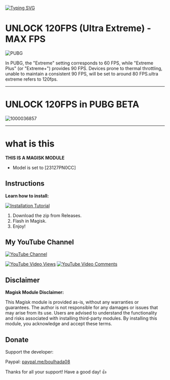 [![Typing SVG](https://readme-typing-svg.herokuapp.com?font=Orbitron&size=40&duration=4050&pause=500&color=F70000&center=true&vCenter=true&random=false&width=1000&height=70&lines=FPS+UNLOCKER;UNLOCK+MAX+FPS+IN+ANY+GAME)](https://git.io/typing-svg)

# UNLOCK 120FPS (Ultra Extreme) - MAX FPS

![PUBG](https://github.com/catsmoker/PUBG-90FPS/assets/119059457/a73e6a37-10b2-4571-860d-86705c16573d)

In PUBG, the "Extreme" setting corresponds to 60 FPS, while "Extreme Plus" (or "Extreme+") provides 90 FPS. Devices prone to thermal throttling, unable to maintain a consistent 90 FPS, will be set to around 80 FPS.ultra extreme refers to 120fps.

---
# UNLOCK 120FPS in PUBG BETA

![1000036857](https://github.com/catsmoker/PUBG-90FPS/assets/119059457/45f85f58-2970-4d6d-9b0e-60847f81171a)

---
# what is this
**THIS IS A MAGISK MODULE**

* Model is set to [23127PN0CC]

## Instructions

**Learn how to install:**

[![Installation Tutorial](https://github.com/catsmoker/PUBG-90FPS/assets/119059457/38c3c645-3147-4e8a-a81b-ecea55a09e02)](https://www.youtube.com/watch?v=pXZIm_qD2Fg)

1. Download the zip from Releases.
2. Flash in Magisk.
3. Enjoy!

## My YouTube Channel

[![YouTube Channel](https://raw.githubusercontent.com/maurodesouza/profile-readme-generator/master/src/assets/icons/social/youtube/default.svg)](https://www.youtube.com/@CATSM0KER?sub_confirmation=1)

[![YouTube Video Views](https://img.shields.io/youtube/views/pXZIm_qD2Fg?style=for-the-badge&color=blue&labelColor=0b689d)](https://www.youtube.com/watch?v=pXZIm_qD2Fg)
[![YouTube Video Comments](https://img.shields.io/youtube/comments/pXZIm_qD2Fg?style=for-the-badge&color=blue&labelColor=0b689d)](https://www.youtube.com/watch?v=pXZIm_qD2Fg)

## Disclaimer

**Magisk Module Disclaimer:**

This Magisk module is provided as-is, without any warranties or guarantees. The author is not responsible for any damages or issues that may arise from its use. Users are advised to understand the functionality and risks associated with installing third-party modules. By installing this module, you acknowledge and accept these terms.

## Donate

Support the developer:

Paypal: [paypal.me/boulhada08](http://paypal.me/boulhada08)

Thanks for all your support! Have a good day! 👍
